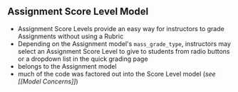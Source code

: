 
## Assignment Score Level Model

  * Assignment Score Levels provide an easy way for instructors to grade Assignments without using a Rubric
  * Depending on the Assignment model's `mass_grade_type`, instructors may select an Assignment Score Level to give to students from radio buttons or a dropdown list in the quick grading page
  * belongs to the Assignment model
  * much of the code was factored out into the Score Level model (*see [[Model Concerns]]*)
